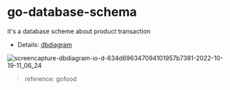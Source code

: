# go-database-schema
it's a database scheme about product transaction

- Details: [dbdiagram](https://dbdiagram.io/d/634d696347094101957b7381)

![screencapture-dbdiagram-io-d-634d696347094101957b7381-2022-10-19-11_06_24](https://user-images.githubusercontent.com/37493831/196595432-1aa8b38a-7948-48a5-8877-1553f7f94406.png)

> reference: gofood
